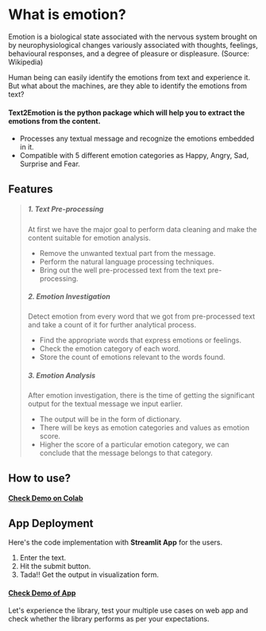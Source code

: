 # What is emotion?
Emotion is a biological state associated with the nervous system brought on by neurophysiological changes variously associated with thoughts, feelings, behavioural responses, and a degree of pleasure or displeasure.
(Source: Wikipedia)

Human being can easily identify the emotions from text and experience it. But what about the machines, are they able to identify the emotions from text?

#### Text2Emotion is the python package which will help you to extract the emotions from the content.

- Processes any textual message and recognize the emotions embedded in it.
- Compatible with 5 different emotion categories as Happy, Angry, Sad, Surprise and Fear.

## Features
> ##### 1. Text Pre-processing
> At first we have the major goal to perform data cleaning and make the content suitable for emotion analysis.
> - Remove the unwanted textual part from the message.
> - Perform the natural language processing techniques.
> - Bring out the well pre-processed text from the text pre-processing.
> ##### 2. Emotion Investigation
> Detect emotion from every word that we got from pre-processed text and take a count of it for further analytical process.
> - Find the appropriate words that express emotions or feelings.
> - Check the emotion category of each word.
> - Store the count of emotions relevant to the words found.
> ##### 3. Emotion Analysis
> After emotion investigation, there is the time of getting the significant output for the textual message we input earlier.
> - The output will be in the form of dictionary.
> - There will be keys as emotion categories and values as emotion score.
> - Higher the score of a particular emotion category, we can conclude that the message belongs to that category.

## How to use?
#### [Check Demo on Colab]()

## App Deployment
Here's the code implementation with **Streamlit App** for the users.
1. Enter the text.
2. Hit the submit button.
3. Tada!! Get the output in visualization form.
#### [Check Demo of App](https://pyemotion.herokuapp.com/)

Let's experience the library, test your multiple use cases on web app and check whether the library performs as per your expectations.
